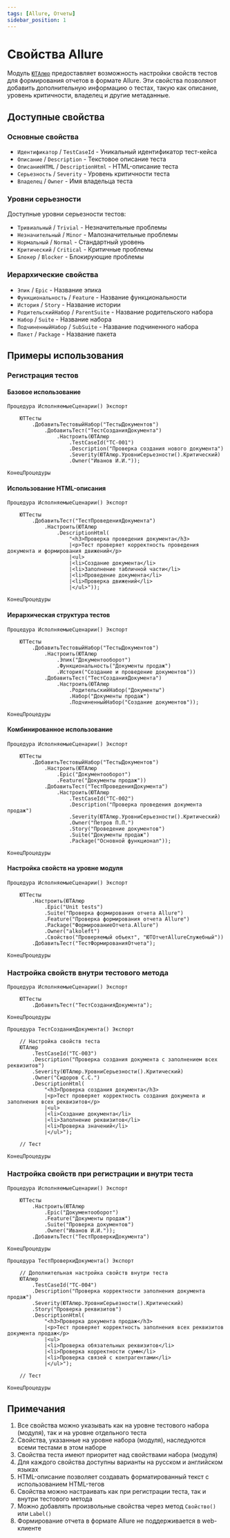 ```yaml
---
tags: [Allure, Отчеты]
sidebar_position: 1
---
```


# Свойства Allure

Модуль [`ЮТАлюр`](/api/ЮТАлюр) предоставляет возможность настройки свойств тестов для формирования отчетов в формате Allure. Эти свойства позволяют добавить дополнительную информацию о тестах, такую как описание, уровень критичности, владелец и другие метаданные.

## Доступные свойства

### Основные свойства

* `Идентификатор` / `TestCaseId` - Уникальный идентификатор тест-кейса
* `Описание` / `Description` - Текстовое описание теста
* `ОписаниеHTML` / `DescriptionHtml` - HTML-описание теста
* `Серьезность` / `Severity` - Уровень критичности теста
* `Владелец` / `Owner` - Имя владельца теста

### Уровни серьезности

Доступные уровни серьезности тестов:

* `Тривиальный` / `Trivial` - Незначительные проблемы
* `Незначительный` / `Minor` - Малозначительные проблемы
* `Нормальный` / `Normal` - Стандартный уровень
* `Критический` / `Critical` - Критичные проблемы
* `Блокер` / `Blocker` - Блокирующие проблемы

### Иерархические свойства

* `Эпик` / `Epic` - Название эпика
* `Функциональность` / `Feature` - Название функциональности
* `История` / `Story` - Название истории
* `РодительскийНабор` / `ParentSuite` - Название родительского набора
* `Набор` / `Suite` - Название набора
* `ПодчиненныйНабор` / `SubSuite` - Название подчиненного набора
* `Пакет` / `Package` - Название пакета

## Примеры использования

### Регистрация тестов

#### Базовое использование

```bsl
Процедура ИсполняемыеСценарии() Экспорт
    
    ЮТТесты
        .ДобавитьТестовыйНабор("ТестыДокументов")
            .ДобавитьТест("ТестСозданияДокумента")
                .Настроить(ЮТАлюр
                    .TestCaseId("TC-001")
                    .Description("Проверка создания нового документа")
                    .Severity(ЮТАлюр.УровниСерьезности().Критический)
                    .Owner("Иванов И.И."));
                
КонецПроцедуры
```

#### Использование HTML-описания

```bsl
Процедура ИсполняемыеСценарии() Экспорт
    
    ЮТТесты
        .ДобавитьТест("ТестПроведенияДокумента")
            .Настроить(ЮТАлюр
                .DescriptionHtml(
                    "<h3>Проверка проведения документа</h3>
                    |<p>Тест проверяет корректность проведения документа и формирования движений</p>
                    |<ul>
                    |<li>Создание документа</li>
                    |<li>Заполнение табличной части</li>
                    |<li>Проведение документа</li>
                    |<li>Проверка движений</li>
                    |</ul>"));
                
КонецПроцедуры
```

#### Иерархическая структура тестов

```bsl
Процедура ИсполняемыеСценарии() Экспорт
    
    ЮТТесты
        .ДобавитьТестовыйНабор("ТестыДокументов")
            .Настроить(ЮТАлюр
                .Эпик("Документооборот")
                .Функциональность("Документы продаж")
                .История("Создание и проведение документов"))
            .ДобавитьТест("ТестСозданияДокумента")
                .Настроить(ЮТАлюр
                    .РодительскийНабор("Документы")
                    .Набор("Документы продаж")
                    .ПодчиненныйНабор("Создание документов"));
                
КонецПроцедуры
```

#### Комбинированное использование

```bsl
Процедура ИсполняемыеСценарии() Экспорт
    
    ЮТТесты
        .ДобавитьТестовыйНабор("ТестыДокументов")
            .Настроить(ЮТАлюр
                .Epic("Документооборот")
                .Feature("Документы продаж"))
            .ДобавитьТест("ТестПроведенияДокумента")
                .Настроить(ЮТАлюр
                    .TestCaseId("TC-002")
                    .Description("Проверка проведения документа продаж")
                    .Severity(ЮТАлюр.УровниСерьезности().Критический)
                    .Owner("Петров П.П.")
                    .Story("Проведение документов")
                    .Suite("Документы продаж")
                    .Package("Основной функционал"));
                
КонецПроцедуры
```

#### Настройка свойств на уровне модуля

```bsl
Процедура ИсполняемыеСценарии() Экспорт
    
    ЮТТесты
        .Настроить(ЮТАлюр
            .Epic("Unit tests")
            .Suite("Проверка формирования отчета Allure")
            .Feature("Проверка формирования отчета Allure")
            .Package("ФормированиеОтчета.Allure")
            .Owner("alkoleft")
            .Свойство("Проверяемый объект", "ЮТОтчетAllureСлужебный"))
        .ДобавитьТест("ТестФормированияОтчета");
        
КонецПроцедуры
```

### Настройка свойств внутри тестового метода

```bsl
Процедура ИсполняемыеСценарии() Экспорт
    
    ЮТТесты
        .ДобавитьТест("ТестСозданияДокумента");
        
КонецПроцедуры

Процедура ТестСозданияДокумента() Экспорт
    
    // Настройка свойств теста
    ЮТАлюр
        .TestCaseId("TC-003")
        .Description("Проверка создания документа с заполнением всех реквизитов")
        .Severity(ЮТАлюр.УровниСерьезности().Критический)
        .Owner("Сидоров С.С.")
        .DescriptionHtml(
            "<h3>Проверка создания документа</h3>
            |<p>Тест проверяет корректность создания документа и заполнения всех реквизитов</p>
            |<ul>
            |<li>Создание документа</li>
            |<li>Заполнение реквизитов</li>
            |<li>Проверка значений</li>
            |</ul>");
    
    // Тест

КонецПроцедуры
```
### Настройка свойств при регистрации и внутри теста

```bsl
Процедура ИсполняемыеСценарии() Экспорт
    
    ЮТТесты
        .Настроить(ЮТАлюр
            .Epic("Документооборот")
            .Feature("Документы продаж")
            .Suite("Проверка документов")
            .Owner("Иванов И.И."));
        .ДобавитьТест("ТестПроверкиДокумента")
        
КонецПроцедуры

Процедура ТестПроверкиДокумента() Экспорт
    
    // Дополнительная настройка свойств внутри теста
    ЮТАлюр
        .TestCaseId("TC-004")
        .Description("Проверка корректности заполнения документа продаж")
        .Severity(ЮТАлюр.УровниСерьезности().Критический)
        .Story("Проверка реквизитов")
        .DescriptionHtml(
            "<h3>Проверка документа продаж</h3>
            |<p>Тест проверяет корректность заполнения всех реквизитов документа продаж</p>
            |<ul>
            |<li>Проверка обязательных реквизитов</li>
            |<li>Проверка корректности сумм</li>
            |<li>Проверка связей с контрагентами</li>
            |</ul>");
    
    // Тест

КонецПроцедуры
```

## Примечания

1. Все свойства можно указывать как на уровне тестового набора (модуля), так и на уровне отдельного теста
2. Свойства, указанные на уровне набора (модуля), наследуются всеми тестами в этом наборе
3. Свойства теста имеют приоритет над свойствами набора (модуля)
4. Для каждого свойства доступны варианты на русском и английском языках
5. HTML-описание позволяет создавать форматированный текст с использованием HTML-тегов
6. Свойства можно настраивать как при регистрации теста, так и внутри тестового метода
7. Можно добавлять произвольные свойства через метод `Свойство()` или `Label()`
8. Формирование отчета в формате Allure не поддерживается в web-клиенте